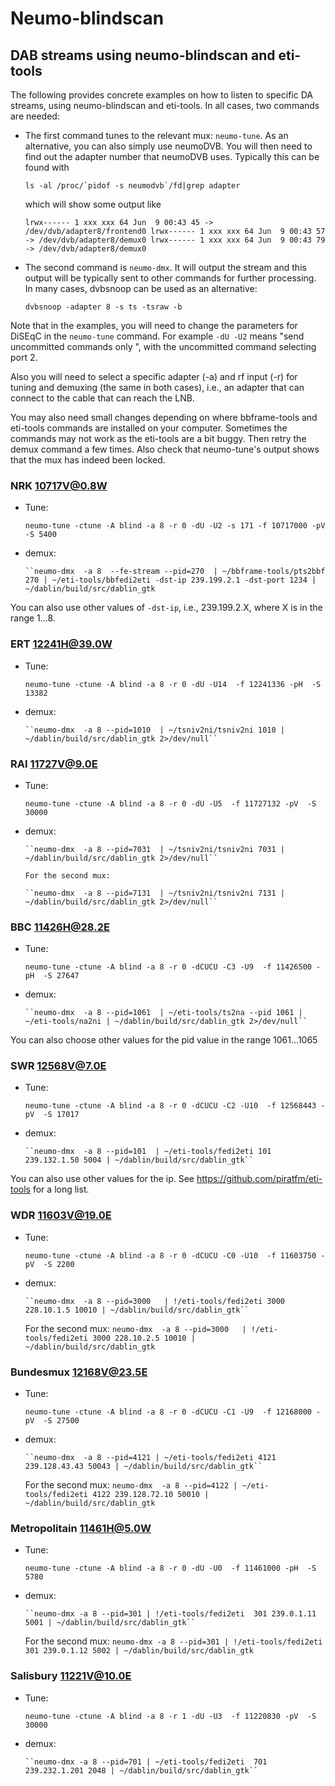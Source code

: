 # Neumo-blindscan

##  DAB streams using neumo-blindscan and eti-tools ##

The following provides concrete examples on how to listen to specific DA streams,
using neumo-blindscan and eti-tools. In all cases, two commands are needed:

* The first command tunes to the relevant mux: `neumo-tune`. As an alternative,
  you can also simply use neumoDVB. You will then need to find out the adapter
  number that neumoDVB uses. Typically this can be found with

  ``ls -al /proc/`pidof -s neumodvb`/fd|grep adapter``

  which will show some output like

  ``
  lrwx------ 1 xxx xxx 64 Jun  9 00:43 45 -> /dev/dvb/adapter8/frontend0
  lrwx------ 1 xxx xxx 64 Jun  9 00:43 57 -> /dev/dvb/adapter8/demux0
  lrwx------ 1 xxx xxx 64 Jun  9 00:43 79 -> /dev/dvb/adapter8/demux0
  ``
* The second command is `neumo-dmx`. It will output the stream and this output will be typically sent
  to other commands for further processing.  In many cases, dvbsnoop can be used as an alternative:

  ``dvbsnoop -adapter 8 -s ts -tsraw -b``

Note that in the examples, you will need to change  the parameters for DiSEqC in the `neumo-tune` command.
For example `-dU -U2` means "send uncommitted commands only ", with the uncommitted command
selecting port 2.

Also you will need to select a specific adapter (-a) and rf input (-r) for tuning and demuxing (the same in both cases), i.e., an
adapter that can connect to the cable that can reach the LNB.

You may also need small changes depending on where bbframe-tools and eti-tools commands are installed on
your computer. Sometimes the commands may not work as the eti-tools are a bit buggy. Then retry the demux
command a  few times. Also check that neumo-tune's output shows that the mux has indeed been locked.

### NRK 10717V@0.8W

* Tune:

    ``neumo-tune -ctune -A blind -a 8 -r 0 -dU -U2 -s 171 -f 10717000 -pV  -S 5400``

* demux:

      ``neumo-dmx  -a 8  --fe-stream --pid=270  | ~/bbframe-tools/pts2bbf 270 | ~/eti-tools/bbfedi2eti -dst-ip 239.199.2.1 -dst-port 1234 | ~/dablin/build/src/dablin_gtk


You can also use other values of  `-dst-ip`, i.e., 239.199.2.X, where X is in the range 1...8.

### ERT 12241H@39.0W

* Tune:

    ``neumo-tune -ctune -A blind -a 8 -r 0 -dU -U14  -f 12241336 -pH  -S 13382``

* demux:

      ``neumo-dmx  -a 8 --pid=1010  | ~/tsniv2ni/tsniv2ni 1010 | ~/dablin/build/src/dablin_gtk 2>/dev/null``


### RAI 11727V@9.0E

* Tune:

    ``neumo-tune -ctune -A blind -a 8 -r 0 -dU -U5  -f 11727132 -pV  -S 30000``

* demux:

      ``neumo-dmx  -a 8 --pid=7031  | ~/tsniv2ni/tsniv2ni 7031 | ~/dablin/build/src/dablin_gtk 2>/dev/null``

      For the second mux:

      ``neumo-dmx  -a 8 --pid=7131  | ~/tsniv2ni/tsniv2ni 7131 | ~/dablin/build/src/dablin_gtk 2>/dev/null``



### BBC 11426H@28.2E

* Tune:

    ``neumo-tune -ctune -A blind -a 8 -r 0 -dCUCU -C3 -U9  -f 11426500 -pH  -S 27647``

* demux:

      ``neumo-dmx  -a 8 --pid=1061  | ~/eti-tools/ts2na --pid 1061 | ~/eti-tools/na2ni | ~/dablin/build/src/dablin_gtk 2>/dev/null``

You can also choose other values for the pid value in the range 1061...1065


### SWR 12568V@7.0E

* Tune:

    ``neumo-tune -ctune -A blind -a 8 -r 0 -dCUCU -C2 -U10  -f 12568443 -pV  -S 17017``

* demux:

      ``neumo-dmx  -a 8 --pid=101  | ~/eti-tools/fedi2eti 101 239.132.1.50 5004 | ~/dablin/build/src/dablin_gtk``

You can also use other values for the ip. See https://github.com/piratfm/eti-tools for a long list.



### WDR 11603V@19.0E

* Tune:

    ``neumo-tune -ctune -A blind -a 8 -r 0 -dCUCU -C0 -U10  -f 11603750 -pV  -S 2200``

* demux:

      ``neumo-dmx  -a 8 --pid=3000   | !/eti-tools/fedi2eti 3000 228.10.1.5 10010 | ~/dablin/build/src/dablin_gtk``

  For the second mux:
      ``neumo-dmx  -a 8 --pid=3000   | !/eti-tools/fedi2eti 3000 228.10.2.5 10010 | ~/dablin/build/src/dablin_gtk``


### Bundesmux 12168V@23.5E

* Tune:

    ``neumo-tune -ctune -A blind -a 8 -r 0 -dCUCU -C1 -U9  -f 12168000 -pV  -S 27500``

* demux:

      ``neumo-dmx  -a 8 --pid=4121 | ~/eti-tools/fedi2eti 4121 239.128.43.43 50043 | ~/dablin/build/src/dablin_gtk``


  For the second mux:
      ``neumo-dmx  -a 8 --pid=4122 | ~/eti-tools/fedi2eti 4122 239.128.72.10 50010 | ~/dablin/build/src/dablin_gtk``

### Metropolitain 11461H@5.0W

* Tune:

    ``neumo-tune -ctune -A blind -a 8 -r 0 -dU -U0  -f 11461000 -pH  -S 5780``

* demux:

      ``neumo-dmx -a 8 --pid=301 | !/eti-tools/fedi2eti  301 239.0.1.11 5001 | ~/dablin/build/src/dablin_gtk``


  For the second mux:
      ``neumo-dmx -a 8 --pid=301 | !/eti-tools/fedi2eti  301 239.0.1.12 5002 | ~/dablin/build/src/dablin_gtk``



### Salisbury 11221V@10.0E

* Tune:

    ``neumo-tune -ctune -A blind -a 8 -r 1 -dU -U3  -f 11220830 -pV  -S 30000``

* demux:

      ``neumo-dmx -a 8 --pid=701 | ~/eti-tools/fedi2eti  701 239.232.1.201 2048 | ~/dablin/build/src/dablin_gtk``
